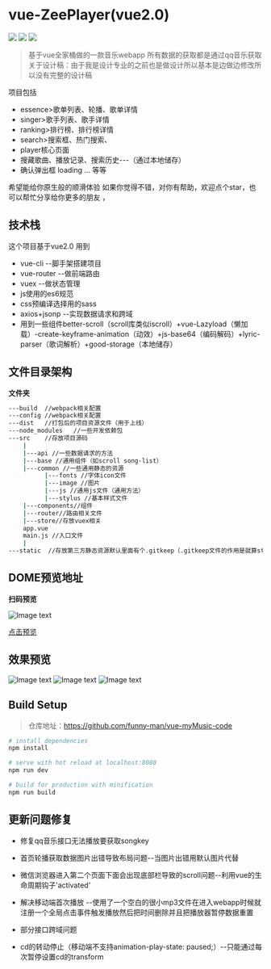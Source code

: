 # vue-ZeePlayer(vue2.0)
![](https://img.shields.io/badge/language-vue2.0-green.svg)  ![](https://img.shields.io/badge/vue--router-v3.0.1-ff69b4.svg)  ![](https://img.shields.io/badge/vuex-v2.3.1-blue.svg)



> 基于vue全家桶做的一款音乐webapp
> 所有数据的获取都是通过qq音乐获取
> 关于设计稿：由于我是设计专业的之前也是做设计所以基本是边做边修改所以没有完整的设计稿

项目包括
- essence>歌单列表、轮播、歌单详情
- singer>歌手列表、歌手详情
- ranking>排行榜、排行榜详情
- search>搜索框、热门搜索、
- player核心页面
- 搜藏歌曲、播放记录、搜索历史---（通过本地储存）
- 确认弹出框 loading ... 等等

希望能给你原生般的顺滑体验
如果你觉得不错，对你有帮助，欢迎点个star，也可以帮忙分享给你更多的朋友 ，

## 技术栈

这个项目基于vue2.0
用到
- vue-cli --脚手架搭建项目 
- vue-router --做前端路由
- vuex --做状态管理
- js使用的es6规范
- css预编译选择用的sass
- axios+jsonp --实现数据请求和跨域
- 用到一些组件better-scroll（scroll库类似iscroll）+vue-Lazyload（懒加载）-create-keyframe-animation（动效）+js-base64（编码解码）+lyric-parser（歌词解析）+good-storage（本地储存）

## 文件目录架构

**文件夹**

``` bash
---build  //webpack相关配置
---config //webpack相关配置
---dist   //打包后的项目资源文件（用于上线）
---node_modules   //一些开发依赖包
---src    //存放项目源码
    |
    |---api //一些数据请求的方法
    |---base //通用组件（如scroll song-list）
    |---common //一些通用静态的资源
          |---fonts //字体icon文件
          |---image //图片
          |---js //通用js文件（通用方法）
          |---stylus //基本样式文件
    |---components//组件
    |---router//路由相关文件 
    |---store//存放vuex相关
    app.vue
    main.js //入口文件
    |
---static  //存放第三方静态资源默认里面有个.gitkeep（.gitkeep文件的作用是就算static是空的也会向git提交这个文件夹）
```

## DOME预览地址

**扫码预览**

![Image text](https://raw.githubusercontent.com/funny-man/vue-myMusic-code/master/img-folder/1534127258.png)


[点击预览](https://funny-man.github.io/vue-ZeePlayer-preview/#/essence)

## 效果预览
![Image text](https://raw.githubusercontent.com/funny-man/vue-myMusic-code/master/img-folder/%E9%A6%96%E9%A1%B5%402x.png)
![Image text](https://raw.githubusercontent.com/funny-man/vue-myMusic-code/master/img-folder/%E6%AD%8C%E5%8D%95%402x.png)
![Image text](https://raw.githubusercontent.com/funny-man/vue-myMusic-code/master/img-folder/player%402x.png)


## Build Setup
> 仓库地址：https://github.com/funny-man/vue-myMusic-code

``` bash
# install dependencies
npm install

# serve with hot reload at localhost:8080
npm run dev

# build for production with minification
npm run build
```


## 更新问题修复

- 修复qq音乐接口无法播放要获取songkey

- 首页轮播获取数据图片出错导致布局问题--当图片出错用默认图片代替

- 微信浏览器进入第二个页面下面会出现底部栏导致的scroll问题--利用vue的生命周期钩子'activated'

- 解决移动端首次播放 --使用了一个空白的很小mp3文件在进入webapp时候就注册一个全局点击事件触发播放然后把时间删除并且把播放器暂停数据重置

- 部分接口跨域问题

- cd的转动停止（移动端不支持animation-play-state: paused;）--只能通过每次暂停设置cd的transform
